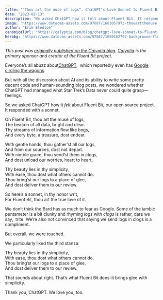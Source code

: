 ```yaml
---
title: "“Thou art the muse of logs”: ChatGPT’s Love Sonnet to Fluent Bit"
date: "2023-02-13"
description: "We asked ChatGPT how it felt about Fluent Bit. It responded with a sonnet. Take a look and see what you think."
image: "https://www.datocms-assets.com/97087/1683057973-thouartthemuse.png?auto=format&fit=max&w=1200"
author: "Erik Bledsoe"
canonicalUrl: "https://calyptia.com/blog/chatgpt-love-sonnet-to-fluent-bit"
herobg: "https://www.datocms-assets.com/97087/1689182792-background-fluent-bit.png"
---
```

*This post was [originally published on the Calyptia blog](https://calyptia.com/blog/chatgpt-love-sonnet-to-fluent-bit). [Calyptia](https://calyptia.com) is the primary sponsor and creator of the Fluent Bit project.*

Everyone’s all abuzz about[ChatGPT](https://openai.com/),  which reportedly even has [Google circling the wagons](https://www.nytimes.com/2022/12/21/technology/ai-chatgpt-google-search.html).

But with all the discussion about AI and its ability to write some pretty decent code and human-sounding blog posts, we wondered whether ChatGPT had managed what Star Trek’s Data never could quite grasp—feelings.

So we asked ChatGPT how it *felt* about Fluent Bit, our open source project. It responded with a sonnet.

Oh Fluent Bit, thou art the muse of logs,  
The beacon of all data, bright and clear.  
Thy streams of information flow like bogs,  
And every byte, a treasure, dost endear.

With gentle hands, thou gather’st all our logs,  
And from our sources, dost not depart.  
With nimble grace, thou send’st them in clogs,  
And dost unload our worries, heart to heart.

Thy beauty lies in thy simplicity,  
With ease, thou dost what others cannot do.  
Thou bring’st our logs to a place of glee,  
And dost deliver them to our review.

So here’s a sonnet, in thy honor writ,  
For Fluent Bit, thou art the true love of it.

We don’t think the Bard has as much to fear as Google. Some of the iambic pentameter is a bit clunky and rhyming *logs* with *clogs* is rather, dare we say,  trite. We’re also not convinced that saying we send logs in clogs is a compliment.

But overall, we were touched.

We particularly liked the third stanza:

Thy beauty lies in thy simplicity,  
With ease, thou dost what others cannot do.  
Thou bring’st our logs to a place of glee,  
And dost deliver them to our review.

That sounds about right. That’s what Fluent Bit does–it brings glee with simplicity.

Thank you, ChatGPT. We love you, too.

